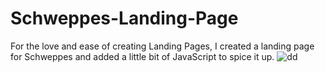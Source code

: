# Schweppes-Landing-Page
For the love and ease of creating Landing Pages, I created a landing page for Schweppes and added a little bit of JavaScript to spice it up.
![dd](https://user-images.githubusercontent.com/76779409/163429641-1cf95bde-e54e-44b1-8634-56a6f226c050.gif)
